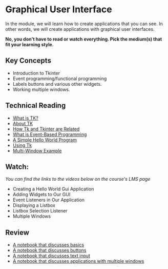 # Graphical User Interface
In the module, we will learn how to create applications that you can see. In
other words, we will create applications with graphical user interfaces.

**No, you don't have to read or watch everything. Pick the medium(s) that fit
your learning style.**

## Key Concepts

- Introduction to Tkinter
- Event programming/functional programming
- Labels buttons and various other widgets.
- Working multiple windows.
  
## Technical Reading

- [What is TK?](https://www.tcl.tk/)
- [About TK](https://www.tcl.tk/about/)
- [How Tk and Tkinter are Related](https://docs.python.org/3/library/tkinter.html#how-tk-and-tkinter-are-related)
- [What is Event-Based Programming](https://en.wikipedia.org/wiki/Event-driven_programming)
- [A Simple Hello World Program](https://docs.python.org/3/library/tkinter.html#a-simple-hello-world-program)
- [Using Tk](https://docs.python.org/3/library/tkinter.ttk.html#using-ttk)
- [Multi-Window Example](https://stackoverflow.com/a/31603579/9176127)
  
## Watch:

*You can find the links to the videos below on the course's LMS page*

- Creating a Hello World Gui Application
- Adding Widgets to Our GUI
- Event Listeners in Our Application
- Displaying a Listbox
- Listbox Selection Listener
- Multiple Windows

## Review

- [A notebook that discusses basics](./examples/01_basics.ipynb)
- [A notebook that discusses buttons](./examples/02_buttons.ipynb)
- [A notebook that discusses text input]()
- [A notebook that discusses applications with multiple windows]()
  